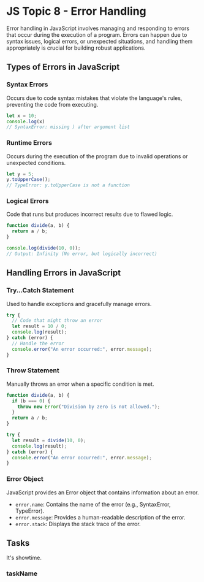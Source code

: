 # JS Topic 8 - Error Handling

Error handling in JavaScript involves managing and responding to errors that occur during the execution of a program. Errors can happen due to syntax issues, logical errors, or unexpected situations, and handling them appropriately is crucial for building robust applications.

## Types of Errors in JavaScript

### Syntax Errors

Occurs due to code syntax mistakes that violate the language's rules, preventing the code from executing.

```js
let x = 10;
console.log(x)
// SyntaxError: missing ) after argument list
```

### Runtime Errors

Occurs during the execution of the program due to invalid operations or unexpected conditions.

```js
let y = 5;
y.toUpperCase();
// TypeError: y.toUpperCase is not a function
```

### Logical Errors

Code that runs but produces incorrect results due to flawed logic.

```js
function divide(a, b) {
  return a / b;
}

console.log(divide(10, 0));
// Output: Infinity (No error, but logically incorrect)
```

## Handling Errors in JavaScript

### Try...Catch Statement

Used to handle exceptions and gracefully manage errors.

```js
try {
  // Code that might throw an error
  let result = 10 / 0;
  console.log(result);
} catch (error) {
  // Handle the error
  console.error("An error occurred:", error.message);
}
```

### Throw Statement

Manually throws an error when a specific condition is met.

```js
function divide(a, b) {
  if (b === 0) {
    throw new Error("Division by zero is not allowed.");
  }
  return a / b;
}

try {
  let result = divide(10, 0);
  console.log(result);
} catch (error) {
  console.error("An error occurred:", error.message);
}
```

### Error Object

JavaScript provides an Error object that contains information about an error.

- `error.name`: Contains the name of the error (e.g., SyntaxError, TypeError).
- `error.message`: Provides a human-readable description of the error.
- `error.stack`: Displays the stack trace of the error.

## Tasks

It's showtime.

### taskName

```js


```
